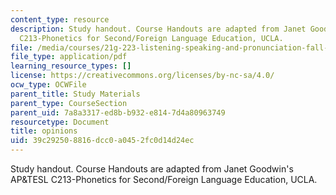 ```yaml
---
content_type: resource
description: Study handout. Course Handouts are adapted from Janet Goodwin's AP&TESL
  C213-Phonetics for Second/Foreign Language Education, UCLA.
file: /media/courses/21g-223-listening-speaking-and-pronunciation-fall-2004/39c292508816dcc0a0452fc0d14d24ec_MIT21G_223F04_opinions.pdf
file_type: application/pdf
learning_resource_types: []
license: https://creativecommons.org/licenses/by-nc-sa/4.0/
ocw_type: OCWFile
parent_title: Study Materials
parent_type: CourseSection
parent_uid: 7a8a3317-ed8b-b932-e814-7d4a80963749
resourcetype: Document
title: opinions
uid: 39c29250-8816-dcc0-a045-2fc0d14d24ec
---
```

Study handout. Course Handouts are adapted from Janet Goodwin's AP&TESL C213-Phonetics for Second/Foreign Language Education, UCLA.